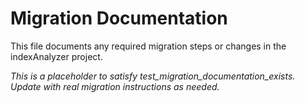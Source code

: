 # Migration Documentation

This file documents any required migration steps or changes in the indexAnalyzer project.

*This is a placeholder to satisfy test_migration_documentation_exists. Update with real migration instructions as needed.*
